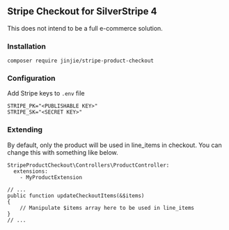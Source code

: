 ## Stripe Checkout for SilverStripe 4

This does not intend to be a full e-commerce solution.

### Installation

`composer require jinjie/stripe-product-checkout`

### Configuration

Add Stripe keys to `.env` file

```
STRIPE_PK="<PUBLISHABLE KEY>"
STRIPE_SK="<SECRET KEY>"
```

### Extending

By default, only the product will be used in line_items in checkout.
You can change this with something like below.

```
StripeProductCheckout\Controllers\ProductController:
  extensions:
    - MyProductExtension
```

```
// ...
public function updateCheckoutItems(&$items)
{
    // Manipulate $items array here to be used in line_items
}
// ...
```
